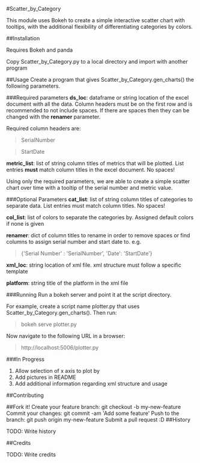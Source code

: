 #Scatter_by_Category

This module uses Bokeh to create a simple interactive scatter chart with tooltips, with the additional flexibility of differentiating categories by colors. 

##Installation

Requires Bokeh and panda

Copy Scatter_by_Category.py to a local directory and import with another program


##Usage
Create a program that gives Scatter_by_Category.gen_charts() the following parameters. 

###Required parameters
**ds_loc**: dataframe or string location of the excel document with all the data. Column headers must be on the first row and is recommended to not include spaces. If there are spaces then they can be changed with the **renamer** parameter.

Required column headers are: 
>SerialNumber

>StartDate

**metric_list**: list of string column titles of metrics that will be plotted. List entries **must** match column titles in the excel document. No spaces! 

Using only the required parameters, we are able to create a simple scatter chart over time with a tooltip of the serial number and metric value. 


###Optional Parameters
**cat_list**: list of string column titles of categories to separate data. List entries must match column titles. No spaces!

**col_list**: list of colors to separate the categories by. Assigned default colors if none is given

**renamer**: dict of column titles to rename in order to remove spaces or find columns to assign serial number and start date to. e.g. 
>{'Serial Number' : 'SerialNumber', 'Date': 'StartDate'}

**xml_loc**: string location of xml file. xml structure must follow a specific template

**platform**: string title of the platform in the xml file

###Running
Run a bokeh server and point it at the script directory. 

For example, create a script name plotter.py that uses Scatter_by_Category.gen_charts().
Then run:
>bokeh serve plotter.py

Now navigate to the following URL in a browser:
>http://localhost:5006/plotter.py

###In Progress
1. Allow selection of x axis to plot by
2. Add pictures in README
3. Add additional information regarding xml structure and usage

##Contributing

##Fork it!
Create your feature branch: git checkout -b my-new-feature
Commit your changes: git commit -am 'Add some feature'
Push to the branch: git push origin my-new-feature
Submit a pull request :D
##History

TODO: Write history

##Credits

TODO: Write credits

